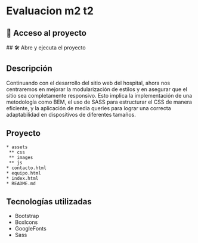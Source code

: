 # Evaluacion m2 t2

## 📁 Acceso al proyecto
\## 🛠️ Abre y ejecuta el proyecto

## Descripción
Continuando con el desarrollo del sitio web del hospital, ahora nos centraremos en mejorar la
modularización de estilos y en asegurar que el sitio sea completamente responsivo. Esto
implica la implementación de una metodología como BEM, el uso de SASS para estructurar el
CSS de manera eficiente, y la aplicación de media queries para lograr una correcta
adaptabilidad en dispositivos de diferentes tamaños.

## Proyecto 
```
* assets
 ** css
 ** images
 ** js
* contacto.html
* equipo.html
* index.html
* README.md
```

## Tecnologías utilizadas
* Bootstrap
* BoxIcons
* GoogleFonts
* Sass